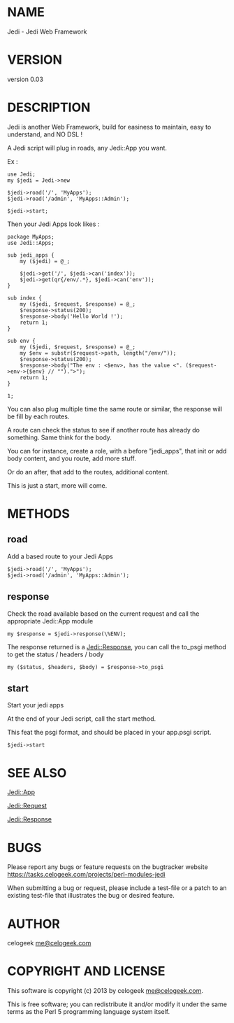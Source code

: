 # NAME

Jedi - Jedi Web Framework

# VERSION

version 0.03

# DESCRIPTION

Jedi is another Web Framework, build for easiness to maintain, easy to understand, and NO DSL !

A Jedi script will plug in roads, any Jedi::App you want.

Ex :

    use Jedi;
    my $jedi = Jedi->new

    $jedi->road('/', 'MyApps');
    $jedi->road('/admin', 'MyApps::Admin');

    $jedi->start;

Then your Jedi Apps look likes :

	package MyApps;
	use Jedi::Apps;

	sub jedi_apps {
		my ($jedi) = @_;

		$jedi->get('/', $jedi->can('index'));
		$jedi->get(qr{/env/.*}, $jedi->can('env'));
	}

	sub index {
		my ($jedi, $request, $response) = @_;
		$response->status(200);
		$response->body('Hello World !');
		return 1;
	}

	sub env {
		my ($jedi, $request, $response) = @_;
		my $env = substr($request->path, length("/env/"));
		$response->status(200);
		$response->body("The env : <$env>, has the value <". ($request->env->{$env} // "").">");
		return 1;
	}

	1;

You can also plug multiple time the same route or similar, the response will be fill by each routes.

A route can check the status to see if another route has already do something. Same think for the body.

You can for instance, create a role, with a before "jedi\_apps", that init or add body content, and you route, add more stuff.

Or do an after, that add to the routes, additional content.

This is just a start, more will come.

# METHODS

## road

Add a based route to your Jedi Apps

	$jedi->road('/', 'MyApps');
	$jedi->road('/admin', 'MyApps::Admin');

## response

Check the road available based on the current request and call the appropriate Jedi::App module

	my $response = $jedi->response(\%ENV);

The response returned is a [Jedi::Response](http://search.cpan.org/perldoc?Jedi::Response), you can call the to\_psgi method to get the status / headers / body

	my ($status, $headers, $body) = $response->to_psgi

## start

Start your jedi apps

At the end of your Jedi script, call the start method.

This feat the psgi format, and should be placed in your app.psgi script.

	$jedi->start

# SEE ALSO

[Jedi::App](http://search.cpan.org/perldoc?Jedi::App)

[Jedi::Request](http://search.cpan.org/perldoc?Jedi::Request)

[Jedi::Response](http://search.cpan.org/perldoc?Jedi::Response)

# BUGS

Please report any bugs or feature requests on the bugtracker website
https://tasks.celogeek.com/projects/perl-modules-jedi

When submitting a bug or request, please include a test-file or a
patch to an existing test-file that illustrates the bug or desired
feature.

# AUTHOR

celogeek <me@celogeek.com>

# COPYRIGHT AND LICENSE

This software is copyright (c) 2013 by celogeek <me@celogeek.com>.

This is free software; you can redistribute it and/or modify it under
the same terms as the Perl 5 programming language system itself.
